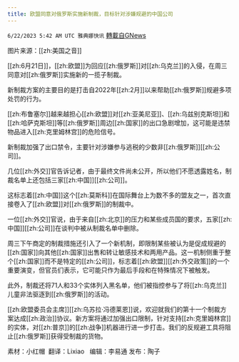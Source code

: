 ```yaml
---
title: 欧盟同意对俄罗斯实施新制裁，目标针对涉嫌规避的中国公司
---
```

`6/22/2023 5:42 AM UTC 雅典娜快讯` [轉載自GNews](https://gnews.org/articles/1403015)

图片来源：[[zh:美国之音]]

[[zh:6月21日]]，[[zh:欧盟]]为回应[[zh:俄罗斯]]对[[zh:乌克兰]]的入侵，在周三同意对[[zh:俄罗斯]]实施新的一揽子制裁。

新制裁方案的主要目的是打击自2022年[[zh:2月]]以来帮助[[zh:俄罗斯]]规避多项处罚的行为。

[[zh:布鲁塞尔]]越来越担心[[zh:欧盟]]对[[zh:亚美尼亚]]、[[zh:乌兹别克斯坦]]和[[zh:哈萨克斯坦]]等[[zh:俄罗斯]]周边[[zh:国家]]的出口急剧增加，这可能是违禁物品进入[[zh:克里姆林宫]]的危险信号。

新制裁加强了出口禁令，主要针对涉嫌参与逃税的少数非[[zh:俄罗斯]][[zh:公司]]。

几位[[zh:外交]]官告诉记者，由于最终文件尚未公开，所以他们不愿透露姓名，制裁名单上还包括三家[[zh:中国]][[zh:公司]]。

这标志着[[zh:中国]]这个[[zh:莫斯科]]在国际舞台上为数不多的盟友之一，首次直接卷入了[[zh:欧盟]]对[[zh:俄罗斯]]的制裁中。

一位[[zh:外交]]官说，由于来自[[zh:北京]]的压力和某些成员国的要求，五家[[zh:中国]][[zh:公司]]在谈判中被从制裁名单中删除。

周三下午商定的制裁措施还引入了一个新机制，即限制某些被认为是促成规避的[[zh:国家]]向其他[[zh:国家]]出售和转让敏感技术和两用产品。这一机制侧重于整个[[zh:国家]]而不是特定的[[zh:公司]]，标志着[[zh:欧盟]][[zh:外交政策]]的一个重要演变，但官员们表示，它可能只作为最后手段和在特殊情况下被触发。

此外，制裁还将71人和33个实体列入黑名单，他们被指控参与了将[[zh:乌克兰]]儿童非法驱逐到[[zh:俄罗斯]]的活动。

[[zh:欧盟委员会主席]][[zh:乌苏拉·冯德莱恩]]说，欢迎就我们的第十一个制裁方案达成[[zh:政治]]协议。新方案将通过加强出口限制，针对支持[[zh:克里姆林宫]]的实体，对[[zh:普京]]的[[zh:战争]]机器进行进一步打击。我们的反规避工具将阻止[[zh:俄罗斯]]获得受制裁的货物。

素材：小红帽   翻译：Lixiao    编辑：李易通  发布：陶子




